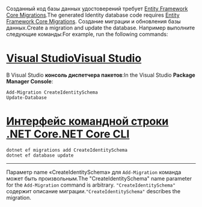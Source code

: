 <span data-ttu-id="ceb79-101">Созданный код базы данных удостоверений требует [Entity Framework Core Migrations](/ef/core/managing-schemas/migrations/).</span><span class="sxs-lookup"><span data-stu-id="ceb79-101">The generated Identity database code requires [Entity Framework Core Migrations](/ef/core/managing-schemas/migrations/).</span></span> <span data-ttu-id="ceb79-102">Создание миграции и обновления базы данных.</span><span class="sxs-lookup"><span data-stu-id="ceb79-102">Create a migration and update the database.</span></span> <span data-ttu-id="ceb79-103">Например выполните следующие команды:</span><span class="sxs-lookup"><span data-stu-id="ceb79-103">For example, run the following commands:</span></span>

# <a name="visual-studiotabvisual-studio"></a>[<span data-ttu-id="ceb79-104">Visual Studio</span><span class="sxs-lookup"><span data-stu-id="ceb79-104">Visual Studio</span></span>](#tab/visual-studio)

<span data-ttu-id="ceb79-105">В Visual Studio **консоль диспетчера пакетов**:</span><span class="sxs-lookup"><span data-stu-id="ceb79-105">In the Visual Studio **Package Manager Console**:</span></span>

```PMC
Add-Migration CreateIdentitySchema
Update-Database
```

# <a name="net-core-clitabnetcore-cli"></a>[<span data-ttu-id="ceb79-106">Интерфейс командной строки .NET Core</span><span class="sxs-lookup"><span data-stu-id="ceb79-106">.NET Core CLI</span></span>](#tab/netcore-cli)

```cli
dotnet ef migrations add CreateIdentitySchema
dotnet ef database update
```

------

<span data-ttu-id="ceb79-107">Параметр name «CreateIdentitySchema» для `Add-Migration` команда может быть произвольным.</span><span class="sxs-lookup"><span data-stu-id="ceb79-107">The "CreateIdentitySchema" name parameter for the `Add-Migration` command is arbitrary.</span></span> <span data-ttu-id="ceb79-108">`"CreateIdentitySchema"` содержит описание миграции.</span><span class="sxs-lookup"><span data-stu-id="ceb79-108">`"CreateIdentitySchema"` describes the migration.</span></span>
